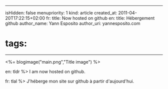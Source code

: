 -----
isHidden:       false
menupriority:   1
kind:           article
created_at:     2011-04-20T17:22:15+02:00
fr: title: Now hosted on github
en: title: Hébergement github
author_name: Yann Esposito
author_uri: yannesposito.com
# tags:
-----
<%= blogimage("main.png","Title image") %>

en: tldr %> I am now hosted on github.

fr: tlal %> J'héberge mon site sur github à partir d'aujourd'hui.
